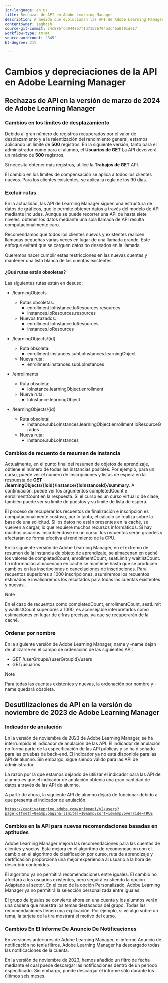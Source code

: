 ```yaml
---
jcr-language: en_us
title: Rechazas de API en Adobe Learning Manager
description: A medida que evolucionan las API de Adobe Learning Manager, estas se reorganizan o actualizan periódicamente. Cuando las API evolucionan, la API antigua queda obsoleta y, finalmente, se elimina. Esta página contiene información que debe conocer al migrar de versiones de API obsoletas a versiones de API más nuevas y estables.
contentowner: saghosh
source-git-commit: 24c886fcd9448b7f1d71526794a3c46a0f91d017
workflow-type: tm+mt
source-wordcount: '845'
ht-degree: 21%

---
```



# Cambios y depreciaciones de la API en Adobe Learning Manager

## Rechazas de API en la versión de marzo de 2024 de Adobe Learning Manager

<!-- ### Changes in Rate Limits

With the next release of Adobe Learning Manager, we're restructuring API rate limits for new accounts. For existing accounts, only the Admin APIs will be rate-limited. After 90 days (about 3 months), we will restructure rate limits for all APIs, but existing accounts will be whitelisted according to current usage. Existing accounts need to revisit their learner API usage. 

For new accounts, if they want to increase the rate limits, they must contact the Customer Success team of ALM. 

#### Which APIs will be rate limited 

For new accounts, all Admin, Learner, and Search APIs will have rate limits and burst enforced.  

The API burst rate or burst limit refers to the maximum number of requests allowed to be made to an API in a short burst within a limited timeframe. 

The following table lists the rate and burst limits for the APIs.

<table>
    <tr>
        <th>API</th>
        <th>Number of requests-RPM</th>
        <th>Number of requests-Burst</th>
    </tr>
    <tr>
        <td>Admin</td>
        <td>5</td>
        <td>5</td>
    </tr>
    <tr>
        <td>Learner</td>
        <td>20</td>
        <td>5</td>
    </tr>
    <tr>
        <td>Search</td>
        <td>50</td>
        <td>5</td>
    </tr>
</table>
-->

### Cambios en los límites de desplazamiento

Debido al gran número de registros recuperados por el valor de desplazamiento y a la ralentización del rendimiento general, estamos aplicando un límite de **500** registros. En la siguiente versión, tanto para el administrador como para el alumno, el **Usuarios de GET** La API devolverá un máximo de **500** registros.

Si necesita obtener más registros, utilice la **Trabajos de GET** API.

El cambio en los límites de compensación se aplica a todos los clientes nuevos. Para los clientes existentes, se aplica la regla de los 90 días.

### Excluir rutas

En la actualidad, las API de Learning Manager siguen una estructura de datos de gráficos, que le permite obtener datos a través del modelo de API mediante includes. Aunque se puede recorrer una API de hasta siete niveles, obtener los datos mediante una sola llamada de API resulta computacionalmente caro.

Recomendamos que todos los clientes nuevos y existentes realicen llamadas pequeñas varias veces en lugar de una llamada grande. Este enfoque evitará que se carguen datos no deseados en la llamada.

Queremos hacer cumplir estas restricciones en las nuevas cuentas y mantener una lista blanca de las cuentas existentes.

#### ¿Qué rutas están obsoletas?

Las siguientes rutas están en desuso:

* /learningObjects
   * Rutas obsoletas:
      * enrollment.loInstance.loResources.resources
      * instances.loResources.resources
   * Nuevos trazados:
      * enrollment.loInstance.loResources
      * instances.loResources

* /learningObjects/{id}
   * Ruta obsoleta:
      * enrollment.instances.subLoInstances.learningObject
   * Nueva ruta:
      * enrollment.instances.subLoInstances

* /enrollments
   * Ruta obsoleta:
      * loInstance.learningObject.enrollment
   * Nueva ruta:
      * loInstance.learningObject

* /learningObjects/{id}
   * Ruta obsoleta:
      * instance.subLoInstances.learningObject.enrollment.loResourceGrades
   * Nueva ruta:
      * instance.subLoInstances

### Cambios de recuento de resumen de instancia

Actualmente, en el punto final del resumen de objetos de aprendizaje, obtiene el número de todas las instancias posibles. Por ejemplo, para un curso, puede ver el número de inscripciones y listas de espera en la respuesta de **GET /learningObjects/{loId}/instance/{loInstanceId}/summary**. A continuación, puede ver los argumentos completedCount e enrollmentCount en la respuesta. Si el curso es un curso virtual o de clase, también puede ver su límite de puestos y su límite de lista de espera.

El proceso de recuperar los recuentos de finalización e inscripción es computacionalmente costoso, por lo tanto, el cálculo se realiza sobre la base de una solicitud. Si los datos no están presentes en la caché, se vuelven a cargar, lo que requiere muchos recursos informáticos. Si hay muchos usuarios inscribiéndose en un curso, los recuentos serán grandes y afectarán de forma efectiva al rendimiento de la CPU.

En la siguiente versión de Adobe Learning Manager, en el extremo de resumen de la instancia de objeto de aprendizaje, se almacenan en caché los valores de completedCount, enrollmentCount, seatLimit y waitlistCount. La información almacenada en caché se mantiene hasta que se producen cambios en las inscripciones o cancelaciones de inscripciones. Para recuentos superiores a 1000 inscripciones, asumiremos los recuentos estimados e invalidaremos los resultados para todas las cuentas existentes y nuevas.

>[!NOTE]
>
>En el caso de recuentos como completedCount, enrollmentCount, seatLimit y waitlistCount superiores a 1000, es aconsejable interpretarlos como estimaciones en lugar de cifras precisas, ya que se recuperarán de la caché.

### Ordenar por nombre

En la siguiente versión de Adobe Learning Manager, name y -name dejan de utilizarse en el campo de ordenación de las siguientes API:

* GET /userGroups/{userGroupId}/users
* GET/usuarios

>[!NOTE]
>
>Para todas las cuentas existentes y nuevas, la ordenación por nombre y -name quedará obsoleta.


## Desutilizaciones de API en la versión de noviembre de 2023 de Adobe Learning Manager

### Indicador de anulación

En la versión de noviembre de 2023 de Adobe Learning Manager, se ha interrumpido el indicador de anulación de las API. El indicador de anulación no forma parte de la especificación de las API públicas y se ha diseñado para las pruebas de back-end. El indicador ya no está disponible para las API de alumno. Sin embargo, sigue siendo válido para las API de administrador.

La razón por la que estamos dejando de utilizar el indicador para las API de alumno es que el indicador de anulación obtenía una gran cantidad de datos a través de las API de alumno.

A partir de ahora, la siguiente API de alumno dejará de funcionar debido a que presenta el indicador de anulación.

<code>https://captivateprime.adobe.com/primeapi/v2/users?page[offset]=0&amp;página[límite]=10&amp;sort=id&amp;override=TRUE</code>

### Cambios en la API para nuevas recomendaciones basadas en aptitudes

Adobe Learning Manager mejora las recomendaciones para las cuentas de clientes y socios. Esta mejora en el algoritmo de recomendación con el cambio en el algoritmo de clasificación por curso, ruta de aprendizaje y certificación proporciona una mejor experiencia al usuario a la hora de descubrir contenidos.

El algoritmo ya no permitirá recomendaciones entre iguales. El cambio no afectará a los usuarios existentes, pero seguirá existiendo la opción Adaptado al sector. En el caso de la opción Personalizado, Adobe Learning Manager ya no permitirá la selección personalizada entre iguales.

El grupo de iguales se convierte ahora en una cuenta y los alumnos verán una cadena que muestra los temas destacados del grupo. Todas las recomendaciones tienen una explicación. Por ejemplo, si ve algo sobre un tema, la tarjeta de la tira mostrará el motivo del curso.

### Cambios En El Informe De Anuncio De Notificaciones

En versiones anteriores de Adobe Learning Manager, el informe Anuncio de notificación no tenía filtros. Adobe Learning Manager ha descargado todas las notificaciones de la cuenta.

En la versión de noviembre de 2023, hemos añadido un filtro de fecha mediante el cual puede descargar las notificaciones dentro de un período especificado.  Sin embargo, puede descargar el informe sólo durante los últimos seis meses.